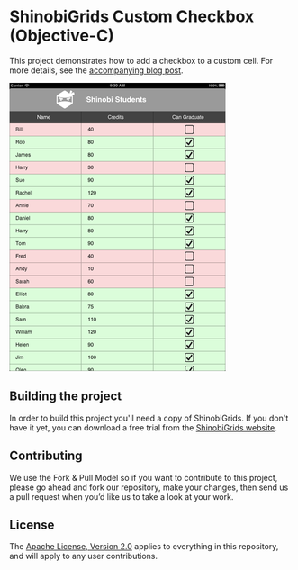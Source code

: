 ShinobiGrids Custom Checkbox (Objective-C)
=====================

This project demonstrates how to add a checkbox to a custom cell. For more details, see the [accompanying blog post](http://www.shinobicontrols.com/blog/posts/2013/05/21/creating-a-custom-check-box-cell/).

![Screenshot](screenshot.png?raw=true)

Building the project
------------------

In order to build this project you'll need a copy of ShinobiGrids. If you don't have it yet, you can download a free trial from the [ShinobiGrids website](http://www.shinobicontrols.com/shinobigrids/).

Contributing
------------

We use the Fork & Pull Model so if you want to contribute to this project, please go ahead and fork our repository, make your changes, then send us a pull request when you’d like us to take a look at your work.

License
-------

The [Apache License, Version 2.0](license.txt) applies to everything in this repository, and will apply to any user contributions.

